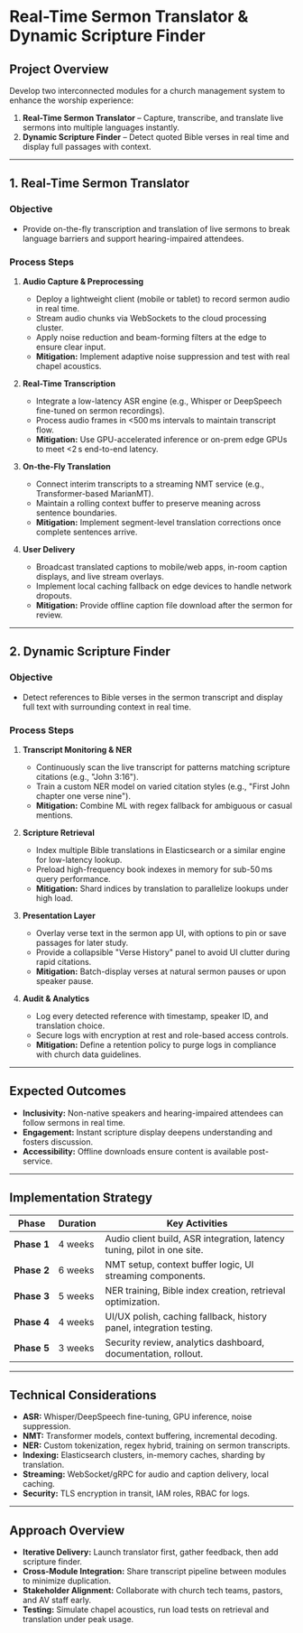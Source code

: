 # Real-Time Sermon Translator & Dynamic Scripture Finder

## Project Overview
Develop two interconnected modules for a church management system to enhance the worship experience:

1. **Real-Time Sermon Translator** – Capture, transcribe, and translate live sermons into multiple languages instantly.
2. **Dynamic Scripture Finder** – Detect quoted Bible verses in real time and display full passages with context.

---

## 1. Real-Time Sermon Translator

### Objective
- Provide on-the-fly transcription and translation of live sermons to break language barriers and support hearing-impaired attendees.

### Process Steps

1. **Audio Capture & Preprocessing**
   - Deploy a lightweight client (mobile or tablet) to record sermon audio in real time.
   - Stream audio chunks via WebSockets to the cloud processing cluster.
   - Apply noise reduction and beam-forming filters at the edge to ensure clear input.
   - **Mitigation:** Implement adaptive noise suppression and test with real chapel acoustics.

2. **Real-Time Transcription**
   - Integrate a low-latency ASR engine (e.g., Whisper or DeepSpeech fine-tuned on sermon recordings).
   - Process audio frames in <500 ms intervals to maintain transcript flow.
   - **Mitigation:** Use GPU-accelerated inference or on-prem edge GPUs to meet <2 s end-to-end latency.

3. **On-the-Fly Translation**
   - Connect interim transcripts to a streaming NMT service (e.g., Transformer-based MarianMT).
   - Maintain a rolling context buffer to preserve meaning across sentence boundaries.
   - **Mitigation:** Implement segment-level translation corrections once complete sentences arrive.

4. **User Delivery**
   - Broadcast translated captions to mobile/web apps, in-room caption displays, and live stream overlays.
   - Implement local caching fallback on edge devices to handle network dropouts.
   - **Mitigation:** Provide offline caption file download after the sermon for review.

---

## 2. Dynamic Scripture Finder

### Objective
- Detect references to Bible verses in the sermon transcript and display full text with surrounding context in real time.

### Process Steps

1. **Transcript Monitoring & NER**
   - Continuously scan the live transcript for patterns matching scripture citations (e.g., "John 3:16").
   - Train a custom NER model on varied citation styles (e.g., "First John chapter one verse nine").
   - **Mitigation:** Combine ML with regex fallback for ambiguous or casual mentions.

2. **Scripture Retrieval**
   - Index multiple Bible translations in Elasticsearch or a similar engine for low-latency lookup.
   - Preload high-frequency book indexes in memory for sub-50 ms query performance.
   - **Mitigation:** Shard indices by translation to parallelize lookups under high load.

3. **Presentation Layer**
   - Overlay verse text in the sermon app UI, with options to pin or save passages for later study.
   - Provide a collapsible "Verse History" panel to avoid UI clutter during rapid citations.
   - **Mitigation:** Batch-display verses at natural sermon pauses or upon speaker pause.

4. **Audit & Analytics**
   - Log every detected reference with timestamp, speaker ID, and translation choice.
   - Secure logs with encryption at rest and role-based access controls.
   - **Mitigation:** Define a retention policy to purge logs in compliance with church data guidelines.

---

## Expected Outcomes
- **Inclusivity:** Non-native speakers and hearing-impaired attendees can follow sermons in real time.
- **Engagement:** Instant scripture display deepens understanding and fosters discussion.
- **Accessibility:** Offline downloads ensure content is available post-service.

---

## Implementation Strategy

| Phase         | Duration | Key Activities                                                         |
|---------------|----------|------------------------------------------------------------------------|
| **Phase 1**   | 4 weeks  | Audio client build, ASR integration, latency tuning, pilot in one site. |
| **Phase 2**   | 6 weeks  | NMT setup, context buffer logic, UI streaming components.               |
| **Phase 3**   | 5 weeks  | NER training, Bible index creation, retrieval optimization.             |
| **Phase 4**   | 4 weeks  | UI/UX polish, caching fallback, history panel, integration testing.     |
| **Phase 5**   | 3 weeks  | Security review, analytics dashboard, documentation, rollout.           |

---

## Technical Considerations

- **ASR:** Whisper/DeepSpeech fine-tuning, GPU inference, noise suppression.
- **NMT:** Transformer models, context buffering, incremental decoding.
- **NER:** Custom tokenization, regex hybrid, training on sermon transcripts.
- **Indexing:** Elasticsearch clusters, in-memory caches, sharding by translation.
- **Streaming:** WebSocket/gRPC for audio and caption delivery, local caching.
- **Security:** TLS encryption in transit, IAM roles, RBAC for logs.

---

## Approach Overview
- **Iterative Delivery:** Launch translator first, gather feedback, then add scripture finder.
- **Cross‑Module Integration:** Share transcript pipeline between modules to minimize duplication.
- **Stakeholder Alignment:** Collaborate with church tech teams, pastors, and AV staff early.
- **Testing:** Simulate chapel acoustics, run load tests on retrieval and translation under peak usage.

